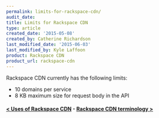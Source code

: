 ```yaml
---
permalink: limits-for-rackspace-cdn/
audit_date:
title: Limits for Rackspace CDN
type: article
created_date: '2015-05-08'
created_by: Catherine Richardson
last_modified_date: '2015-06-03'
last_modified_by: Kyle Laffoon
product: Rackspace CDN
product_url: rackspace-cdn
---
```


Rackspace CDN currently has the following limits:

-   10 domains per service
-   8 KB maximum size for request body in the API



#### [&lt; Uses of Rackspace CDN](/how-to/uses-of-rackspace-cdn)    -    [Rackspace CDN terminology &gt;](/how-to/rackspace-cdn-terminology)







